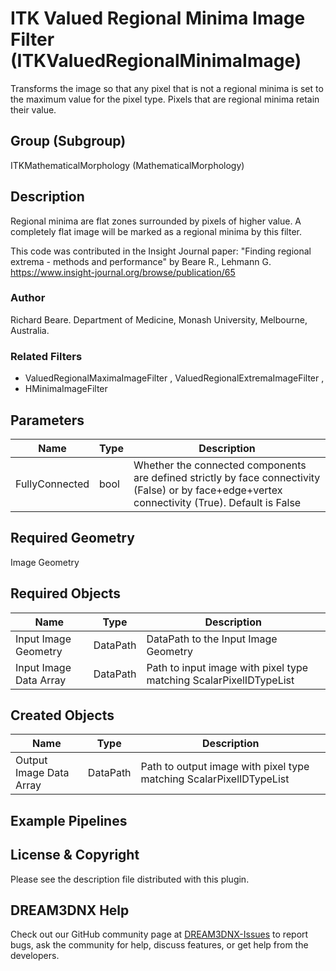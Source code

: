 # ITK Valued Regional Minima Image Filter (ITKValuedRegionalMinimaImage)

Transforms the image so that any pixel that is not a regional minima is set to the maximum value for the pixel type. Pixels that are regional minima retain their value.

## Group (Subgroup)

ITKMathematicalMorphology (MathematicalMorphology)

## Description

Regional minima are flat zones surrounded by pixels of higher value. A completely flat image will be marked as a regional minima by this filter.

This code was contributed in the Insight Journal paper: "Finding regional extrema - methods and performance" by Beare R., Lehmann G. https://www.insight-journal.org/browse/publication/65 

### Author

 Richard Beare. Department of Medicine, Monash University, Melbourne, Australia.

### Related Filters

- ValuedRegionalMaximaImageFilter , ValuedRegionalExtremaImageFilter , 
- HMinimaImageFilter

## Parameters

| Name | Type | Description |
|------|------|-------------|
| FullyConnected | bool | Whether the connected components are defined strictly by face connectivity (False) or by face+edge+vertex connectivity (True). Default is False |

## Required Geometry

Image Geometry

## Required Objects

| Name |Type | Description |
|-----|------|-------------|
| Input Image Geometry | DataPath | DataPath to the Input Image Geometry |
| Input Image Data Array | DataPath | Path to input image with pixel type matching ScalarPixelIDTypeList |

## Created Objects

| Name |Type | Description |
|-----|------|-------------|
| Output Image Data Array | DataPath | Path to output image with pixel type matching ScalarPixelIDTypeList |

## Example Pipelines


## License & Copyright

Please see the description file distributed with this plugin.


## DREAM3DNX Help

Check out our GitHub community page at [DREAM3DNX-Issues](https://github.com/BlueQuartzSoftware/DREAM3DNX-Issues) to report bugs, ask the community for help, discuss features, or get help from the developers.


